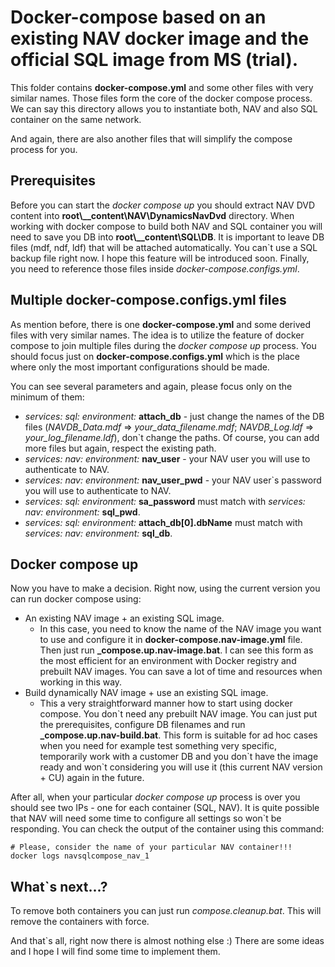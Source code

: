 # Docker-compose based on an existing NAV docker image and the official SQL image from MS (trial).
This folder contains **docker-compose.yml** and some other files with very similar names. 
Those files form the core of the docker compose process. 
We can say this directory allows you to instantiate both, NAV and also SQL container on the same network. 

And again, there are also another files that will simplify the compose process for you.

## Prerequisites
Before you can start the *docker compose up* you should extract NAV DVD content into **root\\__content\\NAV\\DynamicsNavDvd** directory.
When working with docker compose to build both NAV and SQL container you will need to save you DB into **root\\__content\\SQL\DB**. 
It is important to leave DB files (mdf, ndf, ldf) that will be attached automatically.
You can`t use a SQL backup file right now. I hope this feature will be introduced soon.
Finally, you need to reference those files inside *docker-compose.configs.yml*.

## Multiple **docker-compose.configs.yml** files
As mention before, there is one **docker-compose.yml** and some derived files with very similar names.
The idea is to utilize the feature of docker compose to join multiple files during the *docker compose up* process.
You should focus just on **docker-compose.configs.yml** which is the place where only the most important configurations should be made.

You can see several parameters and again, please focus only on the minimum of them:
* *services: sql: environment:* **attach_db** - just change the names of the DB files (*NAVDB_Data.mdf* => *your_data_filename.mdf*; *NAVDB_Log.ldf* => *your_log_filename.ldf*), don`t change the paths. Of course, you can add more files but again, respect the existing path.
* *services: nav: environment:* **nav_user** - your NAV user you will use to authenticate to NAV.
* *services: nav: environment:* **nav_user_pwd** - your NAV user\`s password you will use to authenticate to NAV.
* *services: sql: environment:* **sa_password** must match with *services: nav: environment:* **sql_pwd**.
* *services: sql: environment:* **attach_db[0].dbName** must match with *services: nav: environment:* **sql_db**.


## Docker compose up
Now you have to make a decision. Right now, using the current version you can run docker compose using:
* An existing NAV image + an existing SQL image.
    * In this case, you need to know the name of the NAV image you want to use and configure it in **docker-compose.nav-image.yml** file.
    Then just run **_compose.up.nav-image.bat**.
    I can see this form as the most efficient for an environment with Docker registry and prebuilt NAV images.
    You can save a lot of time and resources when working in this way.
* Build dynamically NAV image + use an existing SQL image.
    * This a very straightforward manner how to start using docker compose. 
    You don\`t need any prebuilt NAV image. You can just put the prerequisites, configure DB filenames and run **_compose.up.nav-build.bat**.
    This form is suitable for ad hoc cases when you need for example test something very specific, temporarily work with a customer DB and you don\`t have the image ready and won\`t considering you will use it (this current NAV version + CU) again in the future.

After all, when your particular *docker compose up* process is over you should see two IPs - one for each container (SQL, NAV). 
It is quite possible that NAV will need some time to configure all settings so won`t be responding.
You can check the output of the container using this command:
```docker
# Please, consider the name of your particular NAV container!!!
docker logs navsqlcompose_nav_1
```


## What`s next...?
To remove both containers you can just run *compose.cleanup.bat*. This will remove the containers with force.

And that`s all, right now there is almost nothing else :) There are some ideas and I hope I will find some time to implement them.